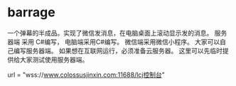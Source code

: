 # barrage
一个弹幕的半成品。实现了微信发消息，在电脑桌面上滚动显示发的消息。
服务器端 采用 C#编写， 电脑端采用C#编写。
微信端采用微信小程序。 
大家可以自己编写服务器端。 
如果想在互联网运行，必须准备云服务器。 这里可以先临时提供给大家测试使用服务器端。

url = "wss://www.colossusjinxin.com:11688/lcj控制台"
